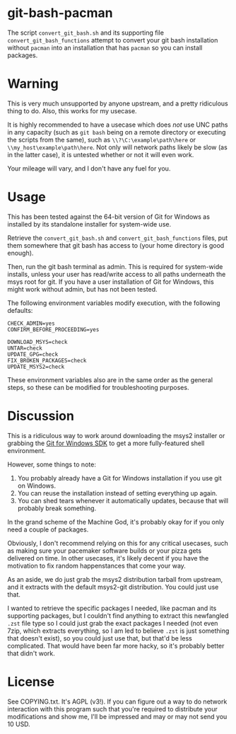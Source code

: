 # git-bash-pacman

The script `convert_git_bash.sh` and its supporting file
`convert_git_bash_functions` attempt to convert your git bash installation
without `pacman` into an installation that has `pacman` so you can install
packages.

# Warning

This is very much unsupported by anyone upstream, and a pretty ridiculous thing
to do.  Also, this works for my usecase.

It is highly recommended to have a usecase which does *not* use UNC paths in
any capacity (such as `git bash` being on a remote directory or executing the
scripts from the same), such as `\\?\C:\example\path\here` or
`\\my_host\example\path\here`.  Not only will network paths likely be slow (as
in the latter case), it is untested whether or not it will even work.

Your mileage will vary, and I don't have any fuel for you.

# Usage

This has been tested against the 64-bit version of Git for Windows as installed
by its standalone installer for system-wide use.

Retrieve the `convert_git_bash.sh` and `convert_git_bash_functions` files, put
them somewhere that git bash has access to (your home directory is good
enough).

Then, run the git bash terminal as admin.  This is required for system-wide
installs, unless your user has read/write access to all paths underneath the
msys root for git.  If you have a user installation of Git for Windows, this
might work without admin, but has not been tested.

The following environment variables modify execution, with the following defaults:

    
    CHECK_ADMIN=yes
    CONFIRM_BEFORE_PROCEEDING=yes

    DOWNLOAD_MSYS=check
    UNTAR=check
    UPDATE_GPG=check
    FIX_BROKEN_PACKAGES=check
    UPDATE_MSYS2=check

These environment variables also are in the same order as the general steps, so
these can be modified for troubleshooting purposes.

# Discussion

This is a ridiculous way to work around downloading the msys2 installer or
grabbing the [Git for Windows
SDK](https://github.com/git-for-windows/build-extra/releases/tag/git-sdk-1.0.8)
to get a more fully-featured shell environment.

However, some things to note:

1. You probably already have a Git for Windows installation if you use git on
   Windows.
2. You can reuse the installation instead of setting everything up again.
3. You can shed tears whenever it automatically updates, because that will
   probably break something.

In the grand scheme of the Machine God, it's probably okay for if you only need
a couple of packages.

Obviously, I don't recommend relying on this for any critical usecases, such as
making sure your pacemaker software builds or your pizza gets delivered on
time.  In other usecases, it's likely decent if you have the motivation to fix
random happenstances that come your way.

As an aside, we do just grab the msys2 distribution tarball from upstream, and
it extracts with the default msys2-git distribution.  You could just use that.

I wanted to retrieve the specific packages I needed, like pacman and its
supporting packages, but I couldn't find anything to extract this newfangled
`.zst` file type so I could just grab the exact packages I needed (not even
7zip, which extracts everything, so I am led to believe `.zst` is just
something that doesn't exist), so you could just use that, but that'd be less
complicated.  That would have been far more hacky, so it's probably better that
didn't work.

# License

See COPYING.txt.  It's AGPL (v3!).  If you can figure out a way to do network
interaction with this program such that you're required to distribute your
modifications and show me, I'll be impressed and may or may not send you 10
USD.
